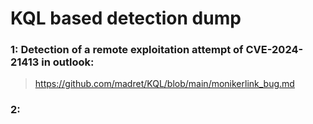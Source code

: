 # KQL based detection dump
### 1: Detection of a remote exploitation attempt of CVE-2024-21413 in outlook:
> https://github.com/madret/KQL/blob/main/monikerlink_bug.md 
### 2: 
